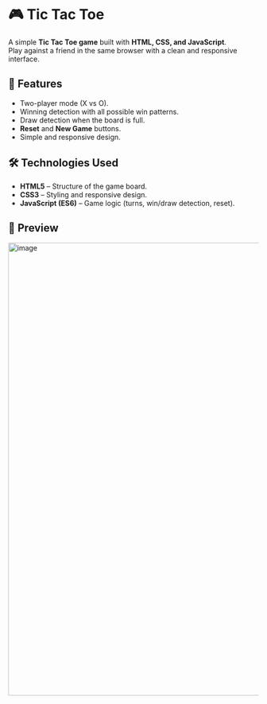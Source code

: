 # 🎮 Tic Tac Toe

A simple **Tic Tac Toe game** built with **HTML, CSS, and JavaScript**.  
Play against a friend in the same browser with a clean and responsive interface.


## 📌 Features
- Two-player mode (X vs O).  
- Winning detection with all possible win patterns.  
- Draw detection when the board is full.  
- **Reset** and **New Game** buttons.  
- Simple and responsive design.  


## 🛠️ Technologies Used
- **HTML5** – Structure of the game board.  
- **CSS3** – Styling and responsive design.  
- **JavaScript (ES6)** – Game logic (turns, win/draw detection, reset).  


## 📸 Preview
<img width="1388" height="911" alt="image" src="https://github.com/user-attachments/assets/f295bfb0-92b5-4a34-9717-1ce826385dac" />
